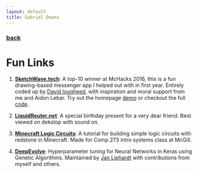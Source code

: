 ```yaml
---
layout: default
title: Gabriel Downs
---
```


### [back](./)
# Fun Links
1. **[SketchWave.tech](https://sketchwave.tech)**: A top-10 winner at McHacks 2016, this is a fun drawing-based messenger app I helped out with in first year. Entirely coded up by [David lougheed](https://github.com/davidlougheed), with inspiration and moral support from me and Aidon Lebar. Try out the homepage [demo](https://sketchwave.tech) or checkout the full [code](https://github.com/davidlougheed/sketchwave).

2. **[LiquidReuter.net](https://liquidreuter.net)**: A special birthday present for a very dear friend. Best viewed on dekstop with sound on.

3. **[Minecraft Logic Circuits](http://ogabriel.herokuapp.com/minecraft)**: A tutorial for building simple logic circuits with redstone in Minecraft. Made for Comp 273 intro systems class at McGill.

4. **[DeepEvolve](https://github.com/gndowns/DeepEvolve)**: Hyperparameter tuning for Neural Networks in Keras using Genetic Algorithms. Maintained by [Jan Liphardt](http://janliphardt.com/) with contributions from myself and others.
